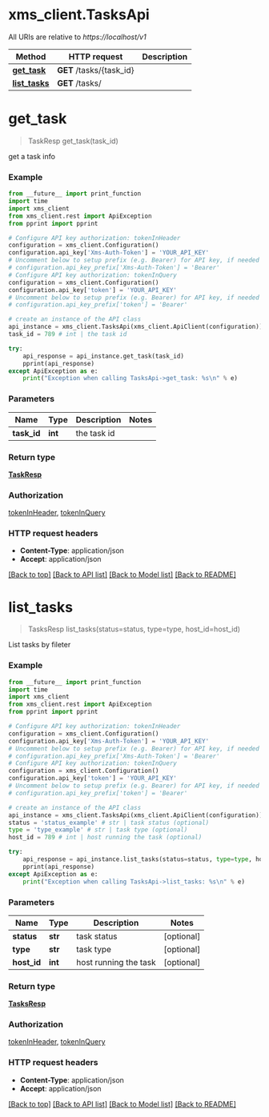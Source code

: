 # xms_client.TasksApi

All URIs are relative to *https://localhost/v1*

Method | HTTP request | Description
------------- | ------------- | -------------
[**get_task**](TasksApi.md#get_task) | **GET** /tasks/{task_id} | 
[**list_tasks**](TasksApi.md#list_tasks) | **GET** /tasks/ | 


# **get_task**
> TaskResp get_task(task_id)



get a task info

### Example
```python
from __future__ import print_function
import time
import xms_client
from xms_client.rest import ApiException
from pprint import pprint

# Configure API key authorization: tokenInHeader
configuration = xms_client.Configuration()
configuration.api_key['Xms-Auth-Token'] = 'YOUR_API_KEY'
# Uncomment below to setup prefix (e.g. Bearer) for API key, if needed
# configuration.api_key_prefix['Xms-Auth-Token'] = 'Bearer'
# Configure API key authorization: tokenInQuery
configuration = xms_client.Configuration()
configuration.api_key['token'] = 'YOUR_API_KEY'
# Uncomment below to setup prefix (e.g. Bearer) for API key, if needed
# configuration.api_key_prefix['token'] = 'Bearer'

# create an instance of the API class
api_instance = xms_client.TasksApi(xms_client.ApiClient(configuration))
task_id = 789 # int | the task id

try:
    api_response = api_instance.get_task(task_id)
    pprint(api_response)
except ApiException as e:
    print("Exception when calling TasksApi->get_task: %s\n" % e)
```

### Parameters

Name | Type | Description  | Notes
------------- | ------------- | ------------- | -------------
 **task_id** | **int**| the task id | 

### Return type

[**TaskResp**](TaskResp.md)

### Authorization

[tokenInHeader](../README.md#tokenInHeader), [tokenInQuery](../README.md#tokenInQuery)

### HTTP request headers

 - **Content-Type**: application/json
 - **Accept**: application/json

[[Back to top]](#) [[Back to API list]](../README.md#documentation-for-api-endpoints) [[Back to Model list]](../README.md#documentation-for-models) [[Back to README]](../README.md)

# **list_tasks**
> TasksResp list_tasks(status=status, type=type, host_id=host_id)



List tasks by fileter

### Example
```python
from __future__ import print_function
import time
import xms_client
from xms_client.rest import ApiException
from pprint import pprint

# Configure API key authorization: tokenInHeader
configuration = xms_client.Configuration()
configuration.api_key['Xms-Auth-Token'] = 'YOUR_API_KEY'
# Uncomment below to setup prefix (e.g. Bearer) for API key, if needed
# configuration.api_key_prefix['Xms-Auth-Token'] = 'Bearer'
# Configure API key authorization: tokenInQuery
configuration = xms_client.Configuration()
configuration.api_key['token'] = 'YOUR_API_KEY'
# Uncomment below to setup prefix (e.g. Bearer) for API key, if needed
# configuration.api_key_prefix['token'] = 'Bearer'

# create an instance of the API class
api_instance = xms_client.TasksApi(xms_client.ApiClient(configuration))
status = 'status_example' # str | task status (optional)
type = 'type_example' # str | task type (optional)
host_id = 789 # int | host running the task (optional)

try:
    api_response = api_instance.list_tasks(status=status, type=type, host_id=host_id)
    pprint(api_response)
except ApiException as e:
    print("Exception when calling TasksApi->list_tasks: %s\n" % e)
```

### Parameters

Name | Type | Description  | Notes
------------- | ------------- | ------------- | -------------
 **status** | **str**| task status | [optional] 
 **type** | **str**| task type | [optional] 
 **host_id** | **int**| host running the task | [optional] 

### Return type

[**TasksResp**](TasksResp.md)

### Authorization

[tokenInHeader](../README.md#tokenInHeader), [tokenInQuery](../README.md#tokenInQuery)

### HTTP request headers

 - **Content-Type**: application/json
 - **Accept**: application/json

[[Back to top]](#) [[Back to API list]](../README.md#documentation-for-api-endpoints) [[Back to Model list]](../README.md#documentation-for-models) [[Back to README]](../README.md)

